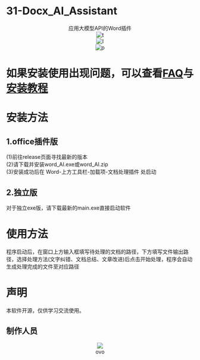 # 31-Docx_AI_Assistant
<div align="center">
应用大模型API的Word插件
<br>
<img alt="t" src="https://img.shields.io/badge/Docx-AI_Assistant-blue">
<br>
<img alt="l" src="https://img.shields.io/badge/License-Apache2.0-orange">
<br>
<img alt="p" src="https://img.shields.io/badge/platform-Windows-purple">


</div>


<div align="left">
 
# 如果安装使用出现问题，可以查看[FAQ](https://github.com/Bistu-OSSDT-2024/31-Docx_AI_Assistant/blob/main/FAQ.md)与[安装教程](https://github.com/Bistu-OSSDT-2024/31-Docx_AI_Assistant/blob/main/INSTALL.md)
 
# 安装方法
## 1.office插件版
 (1)前往release页面寻找最新的版本
<br>
 (2)请下载并安装word_AI.exe或word_AI.zip
<br>
 (3)安装成功后在 Word-上方工具栏-加载项-文档处理插件 处启动
<br>
## 2.独立版
 对于独立exe版，请下载最新的main.exe直接启动软件
<br>
# 使用方法
 程序启动后，在窗口上方输入框填写待处理的文档的路径，下方填写文件输出路径，选择处理方法(文字纠错、文档总结、文章改进)后点击开始处理，程序会自动生成处理完成的文件至对应路径
<br>
# 声明
本软件开源，仅供学习交流使用。
<br>
## 制作人员
<div align="center">
 <a href="https://github.com/Bistu-OSSDT-2024/31-Docx_AI_assistant/graphs/contributors">
  <img src="https://contrib.rocks/image?repo=Bistu-OSSDT-2024/31-Docx_AI_assistant" />
</a>
<br>
ovo
</div>
